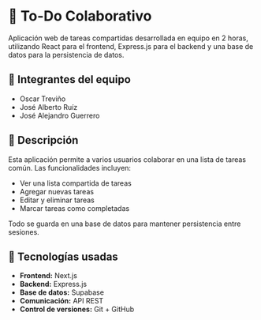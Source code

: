# 📝 To-Do Colaborativo

Aplicación web de tareas compartidas desarrollada en equipo en 2 horas, utilizando React para el frontend, Express.js para el backend y una base de datos para la persistencia de datos.

## 👥 Integrantes del equipo

- Oscar Treviño
- José Alberto Ruíz
- José Alejandro Guerrero

## 📌 Descripción

Esta aplicación permite a varios usuarios colaborar en una lista de tareas común. Las funcionalidades incluyen:

- Ver una lista compartida de tareas
- Agregar nuevas tareas
- Editar y eliminar tareas
- Marcar tareas como completadas

Todo se guarda en una base de datos para mantener persistencia entre sesiones.

## 🧰 Tecnologías usadas

- **Frontend:** Next.js
- **Backend:** Express.js
- **Base de datos:** Supabase
- **Comunicación:** API REST
- **Control de versiones:** Git + GitHub
